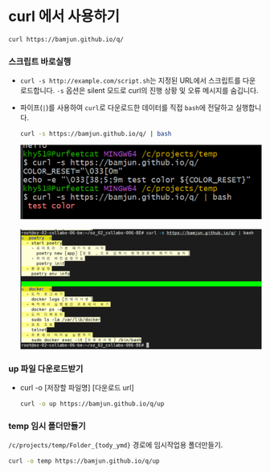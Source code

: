 # curl 에서 사용하기

```bash
curl https://bamjun.github.io/q/
```

### 스크립트 바로실행

- `curl -s http://example.com/script.sh`는 지정된 URL에서 스크립트를 다운로드합니다. `-s` 옵션은 silent 모드로 curl의 진행 상황 및 오류 메시지를 숨깁니다.
- 파이프(`|`)를 사용하여 `curl`로 다운로드한 데이터를 직접 `bash`에 전달하고 실행합니다.

  ```bash
  curl -s https://bamjun.github.io/q/ | bash
  ```

  ![alt text](images/markdown-image.png)  
  <br>
  ![alt text](images/markdown-image-1.png)  


### up 파일 다운로드받기

- curl -o [저장할 파일명] [다운로드 url]  

  ```bash
  curl -o up https://bamjun.github.io/q/up
  ```



### temp 임시 폴더만들기
  `/c/projects/temp/Folder_{tody_ymd}` 경로에 임시작업용 폴더만들기.  

  ```bash
  curl -o temp https://bamjun.github.io/q/up
  ```